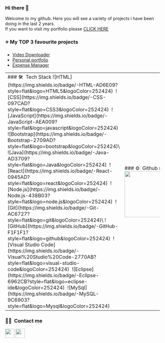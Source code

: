 ### Hi there 👋
<p>Welcome to my github.
  Here you will see a variety of projects i have been doing in the last 2 years.<br/> 
  If you want to visit my portfolio please <a href="alanmichelin.netlify.app"> CLICK HERE </a>
  </p>

### ⭐&nbsp;My TOP 3 favourite projects
<ul>
  <li><a href="https://github.com/alanmichelin/VideoDownloader">Video Downloader<a/></li>  
  <li><a href="https://github.com/alanmichelin/portfolio">Personal portfolio<a/></li>  
  <li><a href="https://github.com/alanmichelin/MERN-expense_manager">Expense Manager<a/></li>  
     
</ul>
<table>
  <tr>
    <td>
      ### 🛠 &nbsp;Tech Stack
    ![HTML](https://img.shields.io/badge/-HTML-AD6E09?style=flat&logo=HTML5&logoColor=252424)&nbsp;
    ![CSS](https://img.shields.io/badge/-CSS-097CAD?style=flat&logo=CSS3&logoColor=252424)&nbsp;
    ![JavaScript](https://img.shields.io/badge/-JavaScript-AEA009?style=flat&logo=javascript&logoColor=252424)&nbsp;
    ![Bootstrap](https://img.shields.io/badge/-Bootstrap-2709AD?style=flat&logo=bootstrap&logoColor=252424)\
    ![Java](https://img.shields.io/badge/-Java-AD3709?style=flat&logo=Java&logoColor=252424)&nbsp;
    ![React](https://img.shields.io/badge/-React-0945AD?style=flat&logo=react&logoColor=252424)&nbsp;
    ![Node.js](https://img.shields.io/badge/-Node.js-438B03?style=flat&logo=node.js&logoColor=252424)&nbsp;
    ![Git](https://img.shields.io/badge/-Git-AC6727?style=flat&logo=git&logoColor=252424)\
    ![GitHub](https://img.shields.io/badge/-GitHub-F1F1F1?style=flat&logo=github&logoColor=252424)&nbsp;
    ![Visual Studio Code](https://img.shields.io/badge/-Visual%20Studio%20Code-2770AB?style=flat&logo=visual-studio-code&logoColor=252424)&nbsp;
    ![Eclipse](https://img.shields.io/badge/-Eclipse-6962CB?style=flat&logo=eclipse-ide&logoColor=252424)&nbsp;
    ![MySql](https://img.shields.io/badge/-MySQL-9C6903?style=flat&logo=Mysql&logoColor=252424)
    </td>
     <td>
    ### ⚙ &nbsp;Github stats
    <img height="150em" src="https://github-readme-stats-eight-theta.vercel.app/api/top-langs/?username=alanmichelin&layout=compact&langs_count=5&theme=algolia"/>
    </td> 
  </tr>
  </table>


### 🤝🏻 &nbsp;Contact me

<p>
<a href="https://linkedin.com/in/alan-michelin" ><img height='30em' src="https://img.shields.io/badge/-Alan%20Michelin-0077B5?style=flat&logo=Linkedin&logoColor=white"/></a>
<a href="mailto:alangmichelin@gmail.com"><img height='30em' src="https://img.shields.io/badge/-alangmichelin@gmail.com-D14836?style=flat&logo=Gmail&logoColor=white"/></a>
</p>
 

<!--
**alanmichelin/alanmichelin** is a ✨ _special_ ✨ repository because its `README.md` (this file) appears on your GitHub profile.

Here are some ideas to get you started:
- 🔭 I’m currently working on ...
- 🌱 I’m currently learning ...
- 👯 I’m looking to collaborate on ...
- 🤔 I’m looking for help with ...
- 💬 Ask me about ...
- 📫 How to reach me: ...
- 😄 Pronouns: ...
- ⚡ Fun fact: ...
-->
